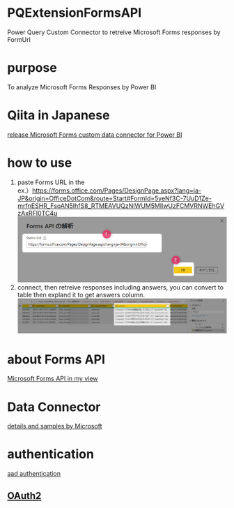 # PQExtensionFormsAPI
Power Query Custom Connector to retreive Microsoft Forms responses by FormUrl

# purpose
To analyze Microsoft Forms Responses by Power BI

# Qiita in Japanese  
[release Microsoft Forms custom data connector for Power BI](https://qiita.com/baku2san/items/423a272074422d6a43c4)

# how to use
1. paste Forms URL in the <FormsUrl><br>ex.）https://forms.office.com/Pages/DesignPage.aspx?lang=ja-JP&origin=OfficeDotCom&route=Start#FormId=5yeNf3C-7UuD1Ze-mrfnESHR_FsoAN5IhfS8_RTMEAVUQzNIWUM5MlIwUzFCMVRNWEhGVzAxRFI0TC4u<br>![Connecting](./Documents/Connecting.png)
1. connect, then retreive responses including answers, you can convert to table then expland it to get answers column.<br>![RetreiveSample](./Documents/RetreiveSample.png)

# about Forms API 
[Microsoft Forms API in my view](https://qiita.com/baku2san/items/47c8ad906e01d7e5d5b9)

# Data Connector 
[details and samples by Microsoft](https://github.com/microsoft/DataConnectors)

# authentication

[aad authentication](https://docs.microsoft.com/ja-jp/power-query/handlingauthentication#azure-active-directory-authentication) 

## [OAuth2](https://docs.microsoft.com/en-us/azure/active-directory/develop/v2-oauth2-auth-code-flow)


